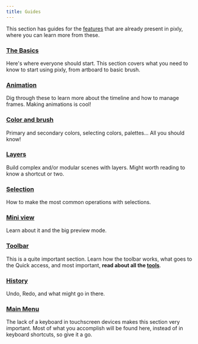```yaml
---
title: Guides
---
```

This section has guides for the [features](../features.mdx) that are already present in pixly, where you can learn more from these.

### [The Basics](./basics.md)

Here's where everyone should start. This section covers what you need to know to start using pixly, from artboard to basic brush.

### [Animation](./animation/index.md)

Dig through these to learn more about the timeline and how to manage frames. Making animations is cool!

### [Color and brush](./color-brush/index.md)

Primary and secondary colors, selecting colors, palettes... All you should know!

### [Layers](./layers/index.md)

Build complex and/or modular scenes with layers. Might worth reading to know a shortcut or two.

### [Selection](./selection/index.md)

How to make the most common operations with selections.

### [Mini view](./miniview/index.md)

Learn about it and the big preview mode.

### [Toolbar](./toolbar/index.md)

This is a quite important section. Learn how the toolbar works, what goes to the Quick access, and most important, **read about all the [tools](toolbar/tools/index.md)**.

### [History](./history.md)

Undo, Redo, and what might go in there.

### [Main Menu](./mainmenu/index.md)

The lack of a keyboard in touchscreen devices makes this section very important. Most of what you accomplish will be found here, instead of in keyboard shortcuts, so give it a go.